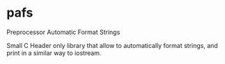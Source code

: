 # pafs
Preprocessor Automatic Format Strings

Small C Header only library that allow to automatically format strings,
and print in a similar way to iostream.
